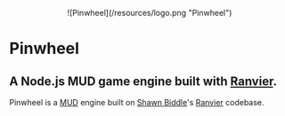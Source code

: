 <p align="center">![Pinwheel](/resources/logo.png "Pinwheel")</p>

# Pinwheel

## A Node.js MUD game engine built with [Ranvier](https://github.com/shawncplus/ranviermud).

Pinwheel is a [MUD](https://en.wikipedia.org/wiki/MUD) engine built on [Shawn Biddle](http://shawnbiddle.com)'s [Ranvier](https://github.com/shawncplus/ranviermud) codebase.
